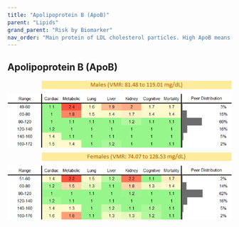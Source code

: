 ```yaml
---
title: "Apolipoprotein B (ApoB)"
parent: "Lipids"
grand_parent: "Risk by Biomarker"
nav_order: "Main protein of LDL cholesterol particles. High ApoB means more LDL particles, increasing risk for atherosclerosis and heart disease."
---
```



## Apolipoprotein B (ApoB)




<div style="display: flex; flex-direction: column; gap: 10px;">

  <img src="/assets/images/vmrbiomarker_apob__male.png" alt="Apolipoprotein B (ApoB) VMR Male" style="margin-left: 15%">
  <img src="/assets/images/rr_apob__male.png" alt="Apolipoprotein B (ApoB) RR Male">

  <img src="/assets/images/vmrbiomarker_apob__female.png" alt="Apolipoprotein B (ApoB) VMR Female" style="margin-left: 15%; ">
  <img src="/assets/images/rr_apob__female.png" alt="Apolipoprotein B (ApoB) RR Female">

</div>



